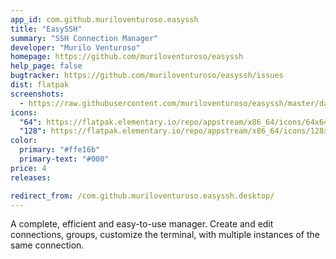 ```yaml
---
app_id: com.github.muriloventuroso.easyssh
title: "EasySSH"
summary: "SSH Connection Manager"
developer: "Murilo Venturoso"
homepage: https://github.com/muriloventuroso/easyssh
help_page: false
bugtracker: https://github.com/muriloventuroso/easyssh/issues
dist: flatpak
screenshots:
  - https://raw.githubusercontent.com/muriloventuroso/easyssh/master/data/screenshot.png
icons:
  "64": https://flatpak.elementary.io/repo/appstream/x86_64/icons/64x64/com.github.muriloventuroso.easyssh.png
  "128": https://flatpak.elementary.io/repo/appstream/x86_64/icons/128x128/com.github.muriloventuroso.easyssh.png
color:
  primary: "#ffe16b"
  primary-text: "#000"
price: 4
releases:

redirect_from: /com.github.muriloventuroso.easyssh.desktop/
---
```


<p>A complete, efficient and easy-to-use manager. Create and edit connections, groups, customize the terminal, with multiple instances of the same connection.</p>